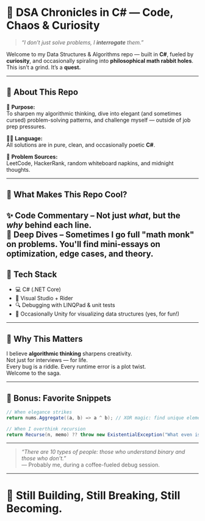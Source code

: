 # 🧠 DSA Chronicles in C# — Code, Chaos & Curiosity

> _“I don’t just solve problems, I **interrogate** them.”_

Welcome to my Data Structures & Algorithms repo — built in **C#**, fueled by **curiosity**, and occasionally spiraling into **philosophical math rabbit holes**.  
This isn’t a grind. It’s a **quest.**

---

## 🚀 About This Repo

🎯 **Purpose:**  
To sharpen my algorithmic thinking, dive into elegant (and sometimes cursed) problem-solving patterns, and challenge myself — outside of job prep pressures.

👨‍💻 **Language:**  
All solutions are in pure, clean, and occasionally poetic **C#**.

🧩 **Problem Sources:**  
LeetCode, HackerRank, random whiteboard napkins, and midnight thoughts.

---

## 🧬 What Makes This Repo Cool?

✨ **Code Commentary** – Not just _what_, but the _why_ behind each line.  
🧠 **Deep Dives** – Sometimes I go full "math monk" on problems. You'll find mini-essays on optimization, edge cases, and theory.  
---

## 🧰 Tech Stack

- 💻 C# (.NET Core)
- 📝 Visual Studio + Rider
- 🔍 Debugging with LINQPad & unit tests
- 🎯 Occasionally Unity for visualizing data structures (yes, for fun!)

---

## 🧠 Why This Matters

I believe **algorithmic thinking** sharpens creativity.  
Not just for interviews — for life.  
Every bug is a riddle. Every runtime error is a plot twist.  
Welcome to the saga.

---

## 🔖 Bonus: Favorite Snippets

```csharp
// When elegance strikes
return nums.Aggregate((a, b) => a ^ b); // XOR magic: find unique element
```

```csharp
// When I overthink recursion
return Recurse(n, memo) ?? throw new ExistentialException("What even is 'n'?");
```

---

> _“There are 10 types of people: those who understand binary and those who don't.”_  
> — Probably me, during a coffee-fueled debug session.

---

# 🚧 Still Building, Still Breaking, Still Becoming.
